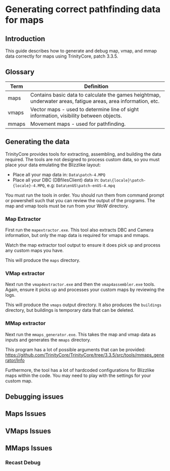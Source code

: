 # Generating correct pathfinding data for maps
## Introduction

This guide describes how to generate and debug map, vmap, and mmap data correctly for maps using TrinityCore, patch 3.3.5.

## Glossary

| Term  | Definition |
| ------------- | ------------- |
| maps | Contains basic data to calculate the games heightmap, underwater areas, fatigue areas, area information, etc.  |
| vmaps | Vector maps - used to determine line of sight information, visibility between objects. |
| mmaps | Movement maps - used for pathfinding. |

## Generating the data

TrinityCore provides tools for extracting, assembling, and building the data required. The tools are not designed to process custom data, so you must place your data emulating the Blizzlike layout:

- Place all your map data in: `Data\patch-4.MPQ`
- Place all your DBC (DBfilesClient) data in: `Data\{locale}\patch-{locale}-4.MPQ`, e.g: `Data\enUS\patch-enUS-4.mpq`

You must run the tools in order. You should run them from command prompt or powershell such that you can review the output of the programs. The map and vmap tools must be run from your WoW directory.

### Map Extractor

First run the `mapextractor.exe`. This tool also extracts DBC and Camera information, but only the map data is required for vmaps and mmaps.

Watch the map extractor tool output to ensure it does pick up and process any custom maps you have.

This will produce the `maps` directory.

### VMap extractor

Next run the `vmap4extractor.exe` and then the `vmap4assembler.exe` tools. Again, ensure it picks up and processes your custom maps by reviewing the logs.

This will produce the `vmaps` output directory. It also produces the `buildings` directory, but buildings is temporary data that can be deleted.

### MMap extractor

Next run the `mmaps_generator.exe`. This takes the map and vmap data as inputs and generates the `mmaps` directory.

This program has a lot of possible arguments that can be provided: https://github.com/TrinityCore/TrinityCore/tree/3.3.5/src/tools/mmaps_generator/Info

Furthermore, the tool has a lot of hardcoded configurations for Blizzlike maps within the code. You may need to play with the settings for your custom map.

## Debugging issues

## Maps Issues

## VMaps Issues

## MMaps Issues

### Recast Debug


